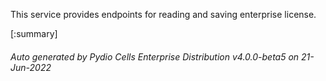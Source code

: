






This service provides endpoints for reading and saving enterprise license.

[:summary]

###### Auto generated by Pydio Cells Enterprise Distribution v4.0.0-beta5 on 21-Jun-2022
